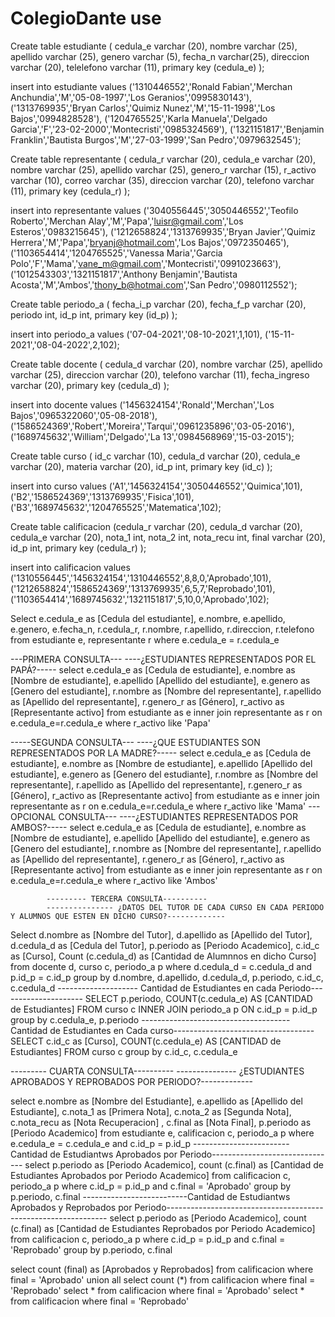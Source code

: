 # ColegioDante use 
Create table estudiante
(
cedula_e varchar (20),
nombre varchar (25),
apellido varchar (25),
genero varchar (5),
fecha_n varchar(25),
direccion varchar (20),
telelefono varchar (11),
primary key (cedula_e)
);

insert into estudiante values
('1310446552','Ronald Fabian','Merchan Anchundia','M','05-08-1997','Los Geranios','0995830143'),
('1313769935','Bryan Carlos','Quimiz Nunez','M','15-11-1998','Los Bajos','0994828528'),
('1204765525','Karla Manuela','Delgado Garcia','F','23-02-2000','Montecristi','0985324569'),
('1321151817','Benjamin Franklin','Bautista Burgos','M','27-03-1999','San Pedro','0979632545');


Create table representante
(
cedula_r varchar (20),
cedula_e varchar (20),
nombre varchar (25),
apellido varchar (25),
genero_r varchar (15),
r_activo varchar (10),
correo varchar (35),
direccion varchar (20),
telefono varchar (11),
primary key (cedula_r)
);

insert into representante values
('3040556445','3050446552','Teofilo Roberto','Merchan Alay','M','Papa','luisr@gmail.com','Los Esteros','0983215645'),
('1212658824','1313769935','Bryan Javier','Quimiz Herrera','M','Papa','bryanj@hotmail.com','Los Bajos','0972350465'),
('1103654414','1204765525','Vanessa Maria','Garcia Polo','F','Mama','vane_m@gmail.com','Montecristi','0991023663'),
('1012543303','1321151817','Anthony Benjamin','Bautista Acosta','M','Ambos','thony_b@hotmai.com','San Pedro','0980112552');


Create table periodo_a
(
fecha_i_p varchar (20),
fecha_f_p varchar (20),
periodo int,
id_p int,
primary key (id_p)
);

insert into periodo_a values
('07-04-2021','08-10-2021',1,101),
('15-11-2021','08-04-2022',2,102);

Create table docente
(
cedula_d varchar (20),
nombre varchar (25),
apellido varchar (25),
direccion varchar (20),
telefono varchar (11),
fecha_ingreso varchar (20),
primary key (cedula_d)
);

insert into docente values
('1456324154','Ronald','Merchan','Los Bajos','0965322060','05-08-2018'),
('1586524369','Robert','Moreira','Tarqui','0961235896','03-05-2016'),
('1689745632','William','Delgado','La 13','0984568969','15-03-2015');


Create table curso
(
id_c varchar (10),
cedula_d varchar (20),
cedula_e varchar (20),
materia varchar (20),
id_p int,
primary key (id_c)
);

insert into curso values
('A1','1456324154','3050446552','Quimica',101),
('B2','1586524369','1313769935','Fisica',101),
('B3','1689745632','1204765525','Matematica',102);


Create table calificacion
(cedula_r varchar (20),
cedula_d varchar (20),
cedula_e varchar (20),
nota_1 int,
nota_2 int,
nota_recu int,
final varchar (20),
id_p int,
primary key (cedula_r)
);


insert into calificacion values
('1310556445','1456324154','1310446552',8,8,0,'Aprobado',101),
('1212658824','1586524369','1313769935',6,5,7,'Reprobado',101),
('1103654414','1689745632','1321151817',5,10,0,'Aprobado',102);


Select e.cedula_e as [Cedula del estudiante], e.nombre, e.apellido, e.genero, e.fecha_n, r.cedula_r, r.nombre, r.apellido, r.direccion, r.telefono from estudiante e, representante r where e.cedula_e = r.cedula_e

---PRIMERA CONSULTA---
----¿ESTUDIANTES REPRESENTADOS POR EL PAPÁ?-----
select e.cedula_e as [Cedula de estudiante], e.nombre as [Nombre de estudiante], e.apellido [Apellido del estudiante],
		e.genero as [Genero del estudiante], 
		r.nombre as [Nombre del representante], r.apellido as [Apellido del representante],
		r.genero_r as [Género], r_activo as [Representante activo] from estudiante as e inner join representante as r 
			on e.cedula_e=r.cedula_e where r_activo like 'Papa'

-----SEGUNDA CONSULTA---
----¿QUE ESTUDIANTES SON REPRESENTADOS POR LA MADRE?-----
select e.cedula_e as [Cedula de estudiante], e.nombre as [Nombre de estudiante], e.apellido [Apellido del estudiante],
		e.genero as [Genero del estudiante], 
		r.nombre as [Nombre del representante], r.apellido as [Apellido del representante],
		r.genero_r as [Género], r_activo as [Representante activo] from estudiante as e inner join representante as r 
			on e.cedula_e=r.cedula_e where r_activo like 'Mama'
---OPCIONAL CONSULTA---
----¿ESTUDIANTES REPRESENTADOS POR AMBOS?-----
select e.cedula_e as [Cedula de estudiante], e.nombre as [Nombre de estudiante], e.apellido [Apellido del estudiante],
		e.genero as [Genero del estudiante], 
		r.nombre as [Nombre del representante], r.apellido as [Apellido del representante],
		r.genero_r as [Género], r_activo as [Representante activo] from estudiante as e inner join representante as r 
			on e.cedula_e=r.cedula_e where r_activo like 'Ambos'

			--------- TERCERA CONSULTA----------
			--------------- ¿DATOS DEL TUTOR DE CADA CURSO EN CADA PERIODO Y ALUMNOS QUE ESTEN EN DICHO CURSO?-------------
Select d.nombre as [Nombre del Tutor], d.apellido as [Apellido del Tutor], d.cedula_d as [Cedula del Tutor], p.periodo as [Periodo Academico], c.id_c as [Curso], Count (c.cedula_d) as [Cantidad de Alumnnos en dicho Curso] from docente d, curso c, periodo_a p  where d.cedula_d = c.cedula_d and p.id_p = c.id_p
group by d.nombre, d.apellido, d.cedula_d, p.periodo, c.id_c, c.cedula_d
-------------------- Cantidad de Estudiantes en cada Periodo---------------------
SELECT p.periodo,
       COUNT(c.cedula_e) AS [CANTIDAD de Estudiantes]
FROM curso c
     INNER JOIN periodo_a p ON c.id_p = p.id_p group by c.cedula_e, p.periodo
-------------------------------------Cantidad de Estudiantes en Cada curso-----------------------------------
SELECT c.id_c as [Curso],
       COUNT(c.cedula_e) AS [CANTIDAD de Estudiantes]
FROM curso c group by c.id_c, c.cedula_e



--------- CUARTA CONSULTA----------
			--------------- ¿ESTUDIANTES APROBADOS Y REPROBADOS POR PERIODO?-------------


select e.nombre as [Nombre del Estudiante], e.apellido as [Apellido del Estudiante], c.nota_1 as [Primera Nota], c.nota_2 as [Segunda Nota], c.nota_recu as [Nota Recuperacion] , c.final as [Nota Final], p.periodo as [Periodo Academico] from estudiante e, calificacion c, periodo_a p where e.cedula_e = c.cedula_e and c.id_p = p.id_p 
------------------------Cantidad de Estudiantws Aprobados por Periodo-------------------------------
select p.periodo as [Periodo Academico], count (c.final) as [Cantidad de Estudiantes Aprobados por Periodo Academico] from calificacion c, periodo_a p where c.id_p = p.id_p and c.final = 'Aprobado' group by p.periodo, c.final
--------------------------Cantidad de Estudiantws Aprobados y Reprobados por Periodo---------------------------------------------------------------
select p.periodo as [Periodo Academico], count (c.final) as [Cantidad de Estudiantes Reprobados por Periodo Academico] from calificacion c, periodo_a p where c.id_p = p.id_p and c.final = 'Reprobado' group by p.periodo, c.final



select count (final) as [Aprobados y Reprobados] from calificacion where final = 'Aprobado' union all select count (*) from calificacion where final = 'Reprobado'
select * from calificacion where final = 'Aprobado'
select * from calificacion where final = 'Reprobado'
